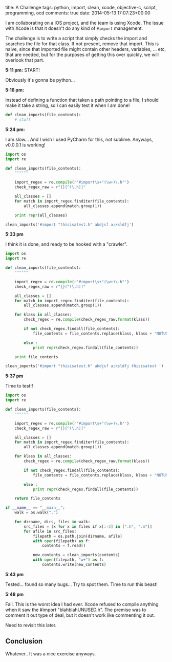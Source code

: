 title: A Challenge
tags: python, import, clean, xcode, objective-c, script, programming, ocd
comments: true
date: 2014-05-13 17:07:23+00:00

I am collaborating on a iOS project, and the team is using Xcode. The issue with Xcode is that it doesn't do any kind of `#import` management.

The challenge is to write a script that simply checks the import and searches the file for that class. If not present, remove that import. This is naive, since that imported file might contain other headers, variables, ... etc, that are needed, but for the purposes of getting this over quickly, we will overlook that part.

**5:11 pm:** START!

Obviously it's gonna be python...

**5:16 pm:**

Instead of defining a function that taken a path pointing to a file, I should make it take a string, so I can easily test it when I am done!

```python
def clean_imports(file_contents):
    # stuff

```

**5:24 pm:**

I am slow... And I wish I used PyCharm for this, not sublime.
Anyways, v0.0.0.1 is working!

```python
import os
import re

def clean_imports(file_contents):
    """"""

    import_regex = re.compile(r'#import\s+"(\w+)\.h"')
    check_regex_raw = r"{}[^(\.h)]"

    all_classes = []
    for match in import_regex.finditer(file_contents):
        all_classes.append(match.group(1))

    print repr(all_classes)

clean_imports('#import "thisisatest.h" akdjsf a;ksldfj')

```

**5:33 pm**

I think it is done, and ready to be hooked with a "crawler".

```python
import os
import re

def clean_imports(file_contents):
    """"""

    import_regex = re.compile(r'#import\s+"(\w+)\.h"')
    check_regex_raw = r"{}[^(\.h)]"

    all_classes = []
    for match in import_regex.finditer(file_contents):
        all_classes.append(match.group(1))

    for klass in all_classes:
        check_regex = re.compile(check_regex_raw.format(klass))

        if not check_regex.findall(file_contents):
            file_contents = file_contents.replace(klass, klass + "NOTUSED")

        else :
            print repr(check_regex.findall(file_contents))

    print file_contents

clean_imports('#import "thisisatest.h" akdjsf a;ksldfj thisisatest ')

```

**5:37 pm**

Time to test!!

```python
import os
import re

def clean_imports(file_contents):
    """"""

    import_regex = re.compile(r'#import\s+"(\w+)\.h"')
    check_regex_raw = r"{}[^(\.h)]"

    all_classes = []
    for match in import_regex.finditer(file_contents):
        all_classes.append(match.group(1))

    for klass in all_classes:
        check_regex = re.compile(check_regex_raw.format(klass))

        if not check_regex.findall(file_contents):
            file_contents = file_contents.replace(klass, klass + "NOTUSED")

        else :
            print repr(check_regex.findall(file_contents))

    return file_contents

if __name__ == "__main__":
    walk = os.walk(".")

    for dirname, dirs, files in walk:
        src_files = [x for x in files if x[:-2] in [".h", ".m"]]
        for afile in src_files:
            filepath = os.path.join(dirname, afile)
            with open(filepath) as f:
                contents = f.read()

            new_contents = clean_imports(contents)
            with open(filepath, "w+") as f:
                contents.write(new_contents)


```

**5:43 pm**

Tested... found so many bugs... Try to spot them. Time to run this beast!

**5:48 pm**

Fail. This is the worst idea I had ever. Xcode refused to compile anything when it saw the #import "blahblahUNUSED.h". The premise was to comment it out type of deal, but it doesn't work like commenting it out.

Need to revisit this later.

## Conclusion

Whatever.. It was a nice exercise anyways.
